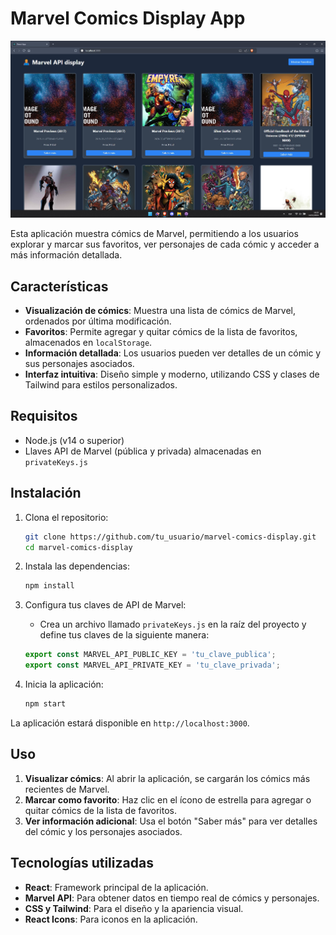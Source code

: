 # Marvel Comics Display App

![602shots_so](https://github.com/Ronambulo/marvel-API-calls/blob/main/Sin%20t%C3%ADtulo.jpg)


Esta aplicación muestra cómics de Marvel, permitiendo a los usuarios explorar y marcar sus favoritos, ver personajes de cada cómic y acceder a más información detallada.

## Características

- **Visualización de cómics**: Muestra una lista de cómics de Marvel, ordenados por última modificación.
- **Favoritos**: Permite agregar y quitar cómics de la lista de favoritos, almacenados en `localStorage`.
- **Información detallada**: Los usuarios pueden ver detalles de un cómic y sus personajes asociados.
- **Interfaz intuitiva**: Diseño simple y moderno, utilizando CSS y clases de Tailwind para estilos personalizados.

## Requisitos

- Node.js (v14 o superior)
- Llaves API de Marvel (pública y privada) almacenadas en `privateKeys.js`

## Instalación

1. Clona el repositorio:
   ```bash
   git clone https://github.com/tu_usuario/marvel-comics-display.git
   cd marvel-comics-display
   ```
   
2. Instala las dependencias:
   ```bash
   npm install
   ```

3. Configura tus claves de API de Marvel:
   - Crea un archivo llamado `privateKeys.js` en la raíz del proyecto y define tus claves de la siguiente manera:

   ```javascript
   export const MARVEL_API_PUBLIC_KEY = 'tu_clave_publica';
   export const MARVEL_API_PRIVATE_KEY = 'tu_clave_privada';
   ```

4. Inicia la aplicación:
   ```bash
   npm start
   ```

La aplicación estará disponible en `http://localhost:3000`.

## Uso

1. **Visualizar cómics**: Al abrir la aplicación, se cargarán los cómics más recientes de Marvel.
2. **Marcar como favorito**: Haz clic en el ícono de estrella para agregar o quitar cómics de la lista de favoritos.
3. **Ver información adicional**: Usa el botón "Saber más" para ver detalles del cómic y los personajes asociados.

## Tecnologías utilizadas

- **React**: Framework principal de la aplicación.
- **Marvel API**: Para obtener datos en tiempo real de cómics y personajes.
- **CSS y Tailwind**: Para el diseño y la apariencia visual.
- **React Icons**: Para iconos en la aplicación.
